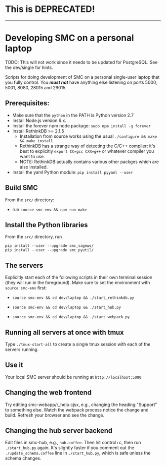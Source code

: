 # **This is DEPRECATED!**

---

# Developing SMC on a personal laptop

TODO: This will not work since it needs to be updated for PostgreSQL.
See the dev/single for hints.

Scripts for doing development of SMC on a personal single-user laptop
that you fully control. You _**must not**_ have anything else listening
on ports 5000, 5001, 8080, 28015 and 29015.

## Prerequisites:

- Make sure that the `python` in the PATH is Python version 2.7
- Install Node.js version 6.x.
- Install the forever npm node package: `sudo npm install -g forever`
- Install RethinkDB >= 2.1.5
  - Installation from source works using the usual
    `./configure && make && make install`
  - RethinkDB has a strange way of detecting the C/C++ compiler:
    it's best to explicitly `export CC=gcc CXX=g++` or whatever compiler
    you want to use.
  - NOTE: RethinkDB actually contains various other packges which are
    also installed.
- Install the yaml Python module: `pip install pyyaml --user`

## Build SMC

From the `src/` directory:

- run `source smc-env && npm run make`

## Install the Python libraries

From the `src/` directory, run

    pip install --user --upgrade smc_sagews/
    pip install --user --upgrade smc_pyutil/

## The servers

Explicitly start each of the following scripts in their own terminal session
(they will run in the foreground).
Make sure to set the environment with `source smc-env` first:

- `source smc-env && cd dev/laptop && ./start_rethinkdb.py`

- `source smc-env && cd dev/laptop && ./start_hub.py`

- `source smc-env && cd dev/laptop && ./start_webpack.py`

## Running all servers at once with tmux

Type `./tmux-start-all` to create a single tmux session with each of
the servers running.

## Use it

Your local SMC server should be running at `http://localhost:5000`

## Changing the web frontend

Try editing smc-webapp/r_help.cjsx, e.g., changing the heading "Support" to something else. Watch the webpack process notice the change and build. Refresh your browser and see the change.

## Changing the hub server backend

Edit files in smc-hub, e.g., `hub.coffee`. Then hit control+c, then run `./start_hub.py` again. It's slightly faster if you comment out the `./update_schema.coffee` line in `./start_hub.py`, which is safe unless the schema changes.
